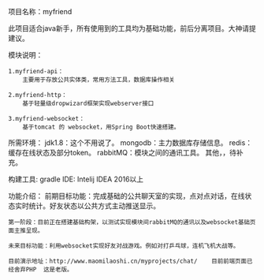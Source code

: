 项目名称：myfriend

此项目适合java新手，所有使用到的工具均为基础功能，前后分离项目。大神请提建议。

模块说明：

    1.myfriend-api：
        主要用于存放公共实体类，常用方法工具，数据库操作相关

    2.myfriend-http：
        基于轻量级dropwizard框架实现webserver接口

    3.myfriend-websocket：
        基于tomcat 的 websocket，用Spring Boot快速搭建。

所需环境：
        jdk1.8：这个不用说了。
        mongodb：主力数据库存储信息。
        redis： 缓存在线状态及部分token。
        rabbitMQ：模块之间的通讯工具。
        其他，，待补充。

构建工具:
        gradle
IDE:
        Intelij IDEA 2016以上

功能介绍：
    前期目标功能：完成基础的公共聊天室的实现，点对点对话，在线状态实时统计。好友状态以公共方式主动推送显示。

    第一阶段：目前正在搭建基础构架，以测试实现模块间rabbitMQ的通讯以及websocket基础页面主推呈现。

    未来目标功能：利用websocket实现好友对战游戏。例如对打乒乓球，连机飞机大战等。

    目前演示地址：http://www.maomilaoshi.cn/myprojects/chat/    目前前端页面已经舍弃PHP  这是老版。





